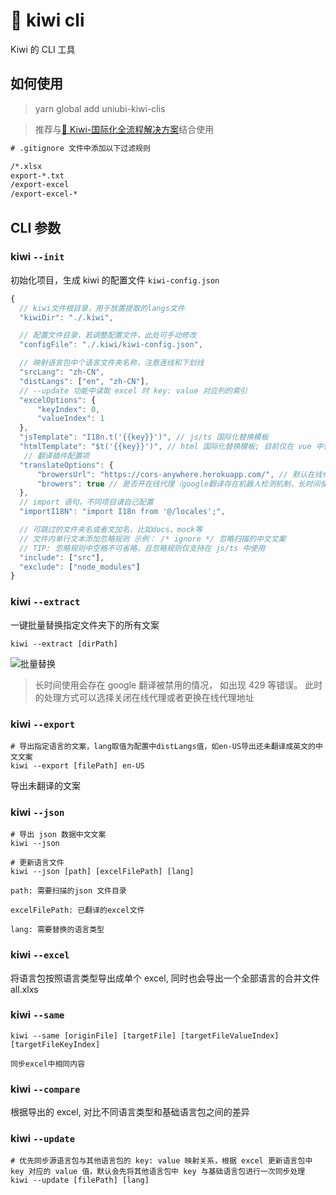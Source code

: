 # 🐤 kiwi cli

Kiwi 的 CLI 工具

## 如何使用

> yarn global add uniubi-kiwi-clis

> 推荐与[🐤 Kiwi-国际化全流程解决方案](https://github.com/alibaba/kiwi)结合使用

```txt
# .gitignore 文件中添加以下过滤规则

/*.xlsx
export-*.txt
/export-excel
/export-excel-*

```

## CLI 参数

### kiwi `--init`

初始化项目，生成 kiwi 的配置文件 `kiwi-config.json`

```js
{
  // kiwi文件根目录，用于放置提取的langs文件
  "kiwiDir": "./.kiwi",

  // 配置文件目录，若调整配置文件，此处可手动修改
  "configFile": "./.kiwi/kiwi-config.json",

  // 映射语言包中个语言文件夹名称，注意连线和下划线
  "srcLang": "zh-CN",
  "distLangs": ["en", "zh-CN"],
  // --update 功能中读取 excel 时 key: value 对应列的索引
  "excelOptions": {
      "keyIndex": 0,
      "valueIndex": 1
  },
  "jsTemplate": "I18n.t('{{key}}')", // js/ts 国际化替换模板
  "htmlTemplate": "$t('{{key}}')", // html 国际化替换模板; 目前仅在 vue 中使用
   // 翻译插件配置项
  "translateOptions": {
      "browersUrl": "https://cors-anywhere.herokuapp.com/", // 默认在线代理地址
      "browers": true // 是否开在线代理（google翻译存在机器人检测机制，长时间使用会被禁用）
  },
  // import 语句，不同项目请自己配置
  "importI18N": "import I18n from '@/locales';",

  // 可跳过的文件夹名或者文加名，比如docs、mock等
  // 文件内单行文本添加忽略规则 示例： /* ignore */ 忽略扫描的中文文案
  // TIP: 忽略规则中空格不可省略，且忽略规则仅支持在 js/ts 中使用
  "include": ["src"],
  "exclude": ["node_modules"]
}
```

### kiwi `--extract`

一键批量替换指定文件夹下的所有文案

```shell script
kiwi --extract [dirPath]
```

![批量替换](https://raw.githubusercontent.com/alibaba/kiwi/master/kiwi-cli/public/extract.gif)

> 长时间使用会存在 google 翻译被禁用的情况， 如出现 429 等错误。 此时的处理方式可以选择关闭在线代理或者更换在线代理地址

### kiwi `--export`

```
# 导出指定语言的文案，lang取值为配置中distLangs值，如en-US导出还未翻译成英文的中文文案
kiwi --export [filePath] en-US
```

导出未翻译的文案

### kiwi `--json`

```
# 导出 json 数据中文文案
kiwi --json

# 更新语言文件
kiwi --json [path] [excelFilePath] [lang]

path: 需要扫描的json 文件目录

excelFilePath: 已翻译的excel文件

lang: 需要替换的语言类型

```

### kiwi `--excel`

将语言包按照语言类型导出成单个 excel, 同时也会导出一个全部语言的合并文件 all.xlxs

### kiwi `--same`

```
kiwi --same [originFile] [targetFile] [targetFileValueIndex] [targetFileKeyIndex]

同步excel中相同内容

```

### kiwi `--compare`

根据导出的 excel, 对比不同语言类型和基础语言包之间的差异

### kiwi `--update`

```
# 优先同步源语言包与其他语言包的 key: value 映射关系，根据 excel 更新语言包中 key 对应的 value 值，默认会先将其他语言包中 key 与基础语言包进行一次同步处理
kiwi --update [filePath] [lang]

```
